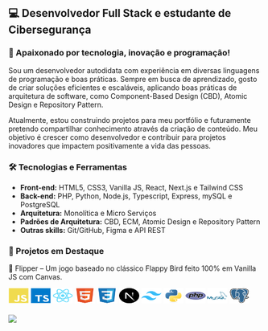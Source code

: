 ## 💻 Desenvolvedor Full Stack e estudante de Cibersegurança

### 🚀 Apaixonado por tecnologia, inovação e programação!
Sou um desenvolvedor autodidata com experiência em diversas linguagens de programação e boas práticas. Sempre em busca de aprendizado, gosto de criar soluções eficientes e escaláveis, aplicando boas práticas de arquitetura de software, como Component-Based Design (CBD), Atomic Design e Repository Pattern.

Atualmente, estou construindo projetos para meu portfólio e futuramente pretendo compartilhar conhecimento através da criação de conteúdo. Meu objetivo é crescer como desenvolvedor e contribuir para projetos inovadores que impactem positivamente a vida das pessoas.

### 🛠 Tecnologias e Ferramentas
- **Front-end:** HTML5, CSS3, Vanilla JS, React, Next.js e Tailwind CSS
- **Back-end:** PHP, Python, Node.js, Typescript, Express, mySQL e PostgreSQL
- **Arquitetura:** Monolítica e Micro Serviços
- **Padrões de Arquitetura:** CBD, ECM, Atomic Design e Repository Pattern
- **Outras skills:** Git/GitHub, Figma e API REST

### 📌 Projetos em Destaque
🔹 Flipper – Um jogo baseado no clássico Flappy Bird feito 100% em Vanilla JS com Canvas.
<div style="display:inline-block">
    <img align="center" alt="Js" height="30" width="40" src="https://raw.githubusercontent.com/devicons/devicon/master/icons/javascript/javascript-plain.svg">
    <img align="center" alt="Ts" height="30" width="40" src="https://raw.githubusercontent.com/devicons/devicon/master/icons/typescript/typescript-plain.svg">
    <img align="center" alt="React" height="30" width="40" src="https://raw.githubusercontent.com/devicons/devicon/master/icons/react/react-original.svg">
    <img align="center" alt="HTML" height="30" width="40" src="https://raw.githubusercontent.com/devicons/devicon/master/icons/html5/html5-original.svg">
    <img align="center" alt="CSS" height="30" width="40" src="https://raw.githubusercontent.com/devicons/devicon/master/icons/css3/css3-original.svg">
    <img align="center" alt="NextJS" height="30" width="40" src="https://raw.githubusercontent.com/devicons/devicon/refs/heads/master/icons/nextjs/nextjs-original.svg">
    <img align="center" alt="Tailwind" height="30" width="40" src="https://raw.githubusercontent.com/devicons/devicon/refs/heads/master/icons/tailwindcss/tailwindcss-original.svg">
    <img align="center" alt="Python" height="30" width="40" src="https://raw.githubusercontent.com/devicons/devicon/master/icons/python/python-original.svg">
    <img align="center" alt="PHP" height="30" width="40" src="https://raw.githubusercontent.com/devicons/devicon/refs/heads/master/icons/php/php-original.svg">
    <img align="center" alt="mySQl" height="30" width="40" src="https://raw.githubusercontent.com/devicons/devicon/refs/heads/master/icons/mysql/mysql-plain-wordmark.svg">
    <img align="center" alt="postgreSQL" height="30" width="40" src="https://raw.githubusercontent.com/devicons/devicon/refs/heads/master/icons/postgresql/postgresql-original.svg">
</div>

### <a href="https://www.linkedin.com/in/daniel-martins-dev/" target="_blank"><img src="https://img.shields.io/badge/-LinkedIn-%230077B5?style=for-the-badge&logo=linkedin&logoColor=white" target="_blank"></a> 